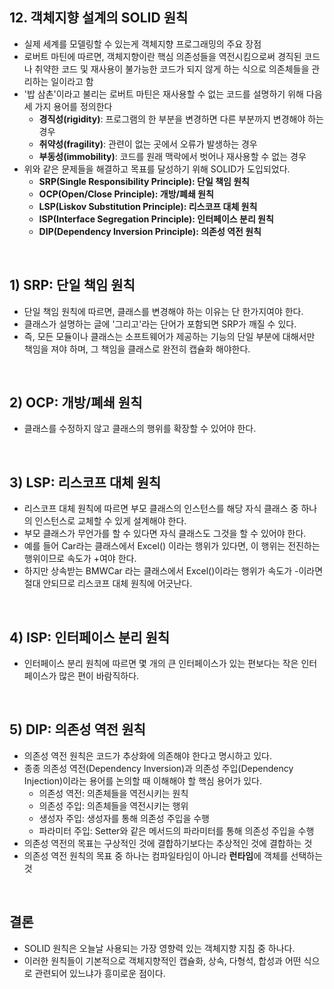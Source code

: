 ## 12. 객체지향 설계의 SOLID 원칙
  - 실제 세계를 모델링할 수 있는게 객체지향 프로그래밍의 주요 장점
  - 로버트 마틴에 따르면, 객체지향이란 핵심 의존성들을 역전시킴으로써 경직된 코드나 취약한 코드 및 재사용이 불가능한 코드가 되지 않게 하는 식으로 의존체들을 관리하는 일이라고 함
  - '밥 삼촌'이라고 불리는 로버트 마틴은 재사용할 수 없는 코드를 설명하기 위해 다음 세 가지 용어를 정의한다
    - **경직성(rigidity)**: 프로그램의 한 부분을 변경하면 다른 부분까지 변경해야 하는 경우
    - **취약성(fragility)**: 관련이 없는 곳에서 오류가 발생하는 경우
    - **부동성(immobility)**: 코드를 원래 맥락에서 벗어나 재사용할 수 없는 경우
  - 위와 같은 문제들을 해결하고 목표를 달성하기 위해 SOLID가 도입되었다.
    - **SRP(Single Responsibility Principle): 단일 책임 원칙**
    - **OCP(Open/Close Principle): 개방/폐쇄 원칙**
    - **LSP(Liskov Substitution Principle): 리스코프 대체 원칙**
    - **ISP(Interface Segregation Principle): 인터페이스 분리 원칙**
    - **DIP(Dependency Inversion Principle): 의존성 역전 원칙**

<br>

## 1) SRP: 단일 책임 원칙
  - 단일 책임 원칙에 따르면, 클래스를 변경해야 하는 이유는 단 한가지여야 한다.
  - 클래스가 설명하는 글에 '그리고'라는 단어가 포함되면 SRP가 깨질 수 있다.
  - 즉, 모든 모듈이나 클래스는 소프트웨어가 제공하는 기능의 단일 부분에 대해서만 책임을 져야 하며, 그 책임을 클래스로 완전히 캡슐화 해야한다.
  
<br>

## 2) OCP: 개방/폐쇄 원칙
  - 클래스를 수정하지 않고 클래스의 행위를 확장할 수 있어야 한다.

<br>

## 3) LSP: 리스코프 대체 원칙
  - 리스코프 대체 원칙에 따르면 부모 클래스의 인스턴스를 해당 자식 클래스 중 하나의 인스턴스로 교체할 수 있게 설계해야 한다.
  - 부모 클래스가 무언가를 할 수 있다면 자식 클래스도 그것을 할 수 있어야 한다.
  - 예를 들어 Car라는 클래스에서 Excel() 이라는 행위가 있다면, 이 행위는 전진하는 행위이므로 속도가 +여야 한다.
  - 하지만 상속받는 BMWCar 라는 클래스에서 Excel()이라는 행위가 속도가 -이라면 절대 안되므로 리스코프 대체 원칙에 어긋난다.
  
<br>

## 4) ISP: 인터페이스 분리 원칙
  - 인터페이스 분리 원칙에 따르면 몇 개의 큰 인터페이스가 있는 편보다는 작은 인터페이스가 많은 편이 바람직하다.
  
<br>

## 5) DIP: 의존성 역전 원칙
  - 의존성 역전 원칙은 코드가 추상화에 의존해야 한다고 명시하고 있다.
  - 종종 의존성 역전(Dependency Inversion)과 의존성 주입(Dependency Injection)이라는 용어를 논의할 때 이해해야 할 핵심 용어가 있다.
    - 의존성 역전: 의존체들을 역전시키는 원칙
    - 의존성 주입: 의존체들을 역전시키는 행위
    - 생성자 주입: 생성자를 통해 의존성 주입을 수행
    - 파라미터 주입: Setter와 같은 메서드의 파라미터를 통해 의존성 주입을 수행
  - 의존성 역전의 목표는 구상적인 것에 결합하기보다는 추상적인 것에 결합하는 것
  - 의존성 역전 원칙의 목표 중 하나는 컴파일타임이 아니라 **런타임**에 객체를 선택하는 것
  
<br>

## 결론
  - SOLID 원칙은 오늘날 사용되는 가장 영향력 있는 객체지향 지침 중 하나다.
  - 이러한 원칙들이 기본적으로 객체지향적인 캡슐화, 상속, 다형석, 합성과 어떤 식으로 관련되어 있느냐가 흥미로운 점이다.
